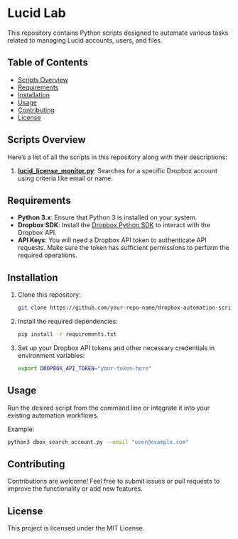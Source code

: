 # Lucid Lab

This repository contains Python scripts designed to automate various tasks related to managing Lucid accounts, users, and files.

## Table of Contents
  - [Scripts Overview](#scripts-overview)
  - [Requirements](#requirements)
  - [Installation](#installation)
  - [Usage](#usage)
  - [Contributing](#contributing)
  - [License](#license)

## Scripts Overview
Here’s a list of all the scripts in this repository along with their descriptions:

1. **[lucid_license_monitor.py](lucid_license_monitor.py)**: Searches for a specific Dropbox account using criteria like email or name.

## Requirements
- **Python 3.x**: Ensure that Python 3 is installed on your system.
- **Dropbox SDK**: Install the [Dropbox Python SDK](https://www.dropbox.com/developers/documentation/python) to interact with the Dropbox API.
- **API Keys**: You will need a Dropbox API token to authenticate API requests. Make sure the token has sufficient permissions to perform the required operations.

## Installation
1. Clone this repository:
   ```bash
   git clone https://github.com/your-repo-name/dropbox-automation-scripts.git
   ```
2. Install the required dependencies:
   ```bash
   pip install -r requirements.txt
   ```
3. Set up your Dropbox API tokens and other necessary credentials in environment variables:
   ```bash
   export DROPBOX_API_TOKEN="your-token-here"
   ```

## Usage
Run the desired script from the command line or integrate it into your existing automation workflows.

Example:
```bash
python3 dbox_search_account.py --email "user@example.com"
```

## Contributing
Contributions are welcome! Feel free to submit issues or pull requests to improve the functionality or add new features.

## License
This project is licensed under the MIT License.
